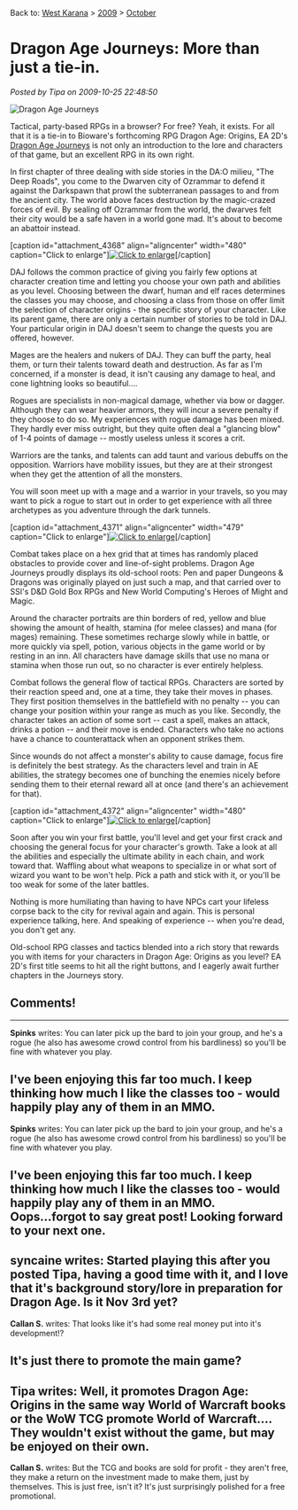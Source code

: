 Back to: [West Karana](/posts/westkarana.md) > [2009](/posts/2009/westkarana.md) > [October](./westkarana.md)
# Dragon Age Journeys: More than just a tie-in.

*Posted by Tipa on 2009-10-25 22:48:50*

![Dragon Age Journeys](../../../uploads/2009/10/Fullscreen-capture-10252009-84934-PM.jpg "Dragon Age Journeys")

Tactical, party-based RPGs in a browser? For free? Yeah, it exists. For all that it is a tie-in to Bioware's forthcoming RPG Dragon Age: Origins, EA 2D's [Dragon Age Journeys](http://www.dragonagejourneys.com) is not only an introduction to the lore and characters of that game, but an excellent RPG in its own right.

In first chapter of three dealing with side stories in the DA:O milieu, "The Deep Roads", you come to the Dwarven city of Ozrammar to defend it against the Darkspawn that prowl the subterranean passages to and from the ancient city. The world above faces destruction by the magic-crazed forces of evil. By sealing off Ozrammar from the world, the dwarves felt their city would be a safe haven in a world gone mad. It's about to become an abattoir instead.

[caption id="attachment\_4368" align="aligncenter" width="480" caption="Click to enlarge"][![Click to enlarge](../../../uploads/2009/10/Fullscreen-capture-10252009-102543-PM-480x354.jpg "Character creation")](../../../uploads/2009/10/Fullscreen-capture-10252009-102543-PM.jpg)[/caption]

DAJ follows the common practice of giving you fairly few options at character creation time and letting you choose your own path and abilities as you level. Choosing between the dwarf, human and elf races determines the classes you may choose, and choosing a class from those on offer limit the selection of character origins - the specific story of your character. Like its parent game, there are only a certain number of stories to be told in DAJ. Your particular origin in DAJ doesn't seem to change the quests you are offered, however.

Mages are the healers and nukers of DAJ. They can buff the party, heal them, or turn their talents toward death and destruction. As far as I'm concerned, if a monster is dead, it isn't causing any damage to heal, and cone lightning looks so beautiful....

Rogues are specialists in non-magical damage, whether via bow or dagger. Although they can wear heavier armors, they will incur a severe penalty if they choose to do so. My experiences with rogue damage has been mixed. They hardly ever miss outright, but they quite often deal a "glancing blow" of 1-4 points of damage -- mostly useless unless it scores a crit.

Warriors are the tanks, and talents can add taunt and various debuffs on the opposition. Warriors have mobility issues, but they are at their strongest when they get the attention of all the monsters.

You will soon meet up with a mage and a warrior in your travels, so you may want to pick a rogue to start out in order to get experience with all three archetypes as you adventure through the dark tunnels.

[caption id="attachment\_4371" align="aligncenter" width="479" caption="Click to enlarge"][![Click to enlarge](../../../uploads/2009/10/Fullscreen-capture-10252009-104424-PM-479x359.jpg "Combat")](../../../uploads/2009/10/Fullscreen-capture-10252009-104424-PM.jpg)[/caption]

Combat takes place on a hex grid that at times has randomly placed obstacles to provide cover and line-of-sight problems. Dragon Age Journeys proudly displays its old-school roots: Pen and paper Dungeons & Dragons was originally played on just such a map, and that carried over to SSI's D&D Gold Box RPGs and New World Computing's Heroes of Might and Magic.

Around the character portraits are thin borders of red, yellow and blue showing the amount of health, stamina (for melee classes) and mana (for mages) remaining. These sometimes recharge slowly while in battle, or more quickly via spell, potion, various objects in the game world or by resting in an inn. All characters have damage skills that use no mana or stamina when those run out, so no character is ever entirely helpless.

Combat follows the general flow of tactical RPGs. Characters are sorted by their reaction speed and, one at a time, they take their moves in phases. They first position themselves in the battlefield with no penalty -- you can change your position within your range as much as you like. Secondly, the character takes an action of some sort -- cast a spell, makes an attack, drinks a potion -- and their move is ended. Characters who take no actions have a chance to counterattack when an opponent strikes them.

Since wounds do not affect a monster's ability to cause damage, focus fire is definitely the best strategy. As the characters level and train in AE abilities, the strategy becomes one of bunching the enemies nicely before sending them to their eternal reward all at once (and there's an achievement for that).

[caption id="attachment\_4372" align="aligncenter" width="480" caption="Click to enlarge"][![Click to enlarge](../../../uploads/2009/10/Fullscreen-capture-10252009-110445-PM-480x346.jpg "The skill book")](../../../uploads/2009/10/Fullscreen-capture-10252009-110445-PM.jpg)[/caption]

Soon after you win your first battle, you'll level and get your first crack and choosing the general focus for your character's growth. Take a look at all the abilities and especially the ultimate ability in each chain, and work toward that. Waffling about what weapons to specialize in or what sort of wizard you want to be won't help. Pick a path and stick with it, or you'll be too weak for some of the later battles.

Nothing is more humiliating than having to have NPCs cart your lifeless corpse back to the city for revival again and again. This is personal experience talking, here. And speaking of experience -- when you're dead, you don't get any.

Old-school RPG classes and tactics blended into a rich story that rewards you with items for your characters in Dragon Age: Origins as you level? EA 2D's first title seems to hit all the right buttons, and I eagerly await further chapters in the Journeys story.

## Comments!
---
**Spinks** writes: You can later pick up the bard to join your group, and he's a rogue (he also has awesome crowd control from his bardliness) so you'll be fine with whatever you play.

I've been enjoying this far too much. I keep thinking how much I like the classes too - would happily play any of them in an MMO.
---
**Spinks** writes: You can later pick up the bard to join your group, and he's a rogue (he also has awesome crowd control from his bardliness) so you'll be fine with whatever you play.

I've been enjoying this far too much. I keep thinking how much I like the classes too - would happily play any of them in an MMO.
 Oops...forgot to say great post! Looking forward to your next one.
---
**syncaine** writes: Started playing this after you posted Tipa, having a good time with it, and I love that it's background story/lore in preparation for Dragon Age. Is it Nov 3rd yet?
---
**Callan S.** writes: That looks like it's had some real money put into it's development!?

It's just there to promote the main game?
---
**Tipa** writes: Well, it promotes Dragon Age: Origins in the same way World of Warcraft books or the WoW TCG promote World of Warcraft.... They wouldn't exist without the game, but may be enjoyed on their own.
---
**Callan S.** writes: But the TCG and books are sold for profit - they aren't free, they make a return on the investment made to make them, just by themselves. This is just free, isn't it? It's just surprisingly polished for a free promotional.
